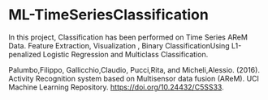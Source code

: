 # ML-TimeSeriesClassification

In this project, Classification has been performed on Time Series AReM Data.
Feature Extraction, Visualization , Binary ClassificationUsing L1-penalized Logistic Regression and Multiclass Classification.

Palumbo,Filippo, Gallicchio,Claudio, Pucci,Rita, and Micheli,Alessio. (2016). Activity Recognition system based on Multisensor data fusion (AReM). UCI Machine Learning Repository. https://doi.org/10.24432/C5SS33.
